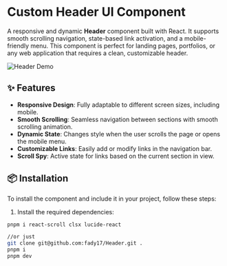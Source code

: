 # Custom Header UI Component

A responsive and dynamic **Header** component built with React. It supports smooth scrolling navigation, state-based link activation, and a mobile-friendly menu. This component is perfect for landing pages, portfolios, or any web application that requires a clean, customizable header.

![Header Demo](https://user-images.githubusercontent.com/placeholder-image-url/demo-image.png)

## ✨ Features

- **Responsive Design**: Fully adaptable to different screen sizes, including mobile.
- **Smooth Scrolling**: Seamless navigation between sections with smooth scrolling animation.
- **Dynamic State**: Changes style when the user scrolls the page or opens the mobile menu.
- **Customizable Links**: Easily add or modify links in the navigation bar.
- **Scroll Spy**: Active state for links based on the current section in view.

## 📦 Installation

To install the component and include it in your project, follow these steps:

1. Install the required dependencies:

```bash
pnpm i react-scroll clsx lucide-react

//or just
git clone git@github.com:fady17/Header.git .
pnpm i
pnpm dev
